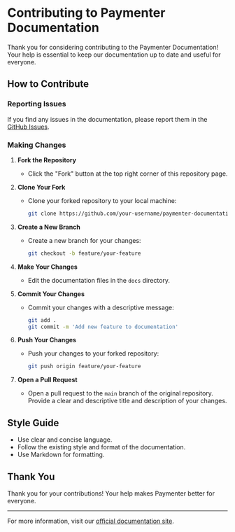 # Contributing to Paymenter Documentation

Thank you for considering contributing to the Paymenter Documentation! Your help is essential to keep our documentation up to date and useful for everyone.

## How to Contribute

### Reporting Issues

If you find any issues in the documentation, please report them in the [GitHub Issues](https://github.com/Paymenter/docs/issues).

### Making Changes

1. **Fork the Repository**
   - Click the "Fork" button at the top right corner of this repository page.

2. **Clone Your Fork**
   - Clone your forked repository to your local machine:

     ```bash
     git clone https://github.com/your-username/paymenter-documentation.git
     ```

3. **Create a New Branch**
   - Create a new branch for your changes:

     ```bash
     git checkout -b feature/your-feature
     ```

4. **Make Your Changes**
   - Edit the documentation files in the `docs` directory.

5. **Commit Your Changes**
   - Commit your changes with a descriptive message:

     ```bash
     git add .
     git commit -m 'Add new feature to documentation'
     ```

6. **Push Your Changes**
   - Push your changes to your forked repository:

     ```bash
     git push origin feature/your-feature
     ```

7. **Open a Pull Request**
   - Open a pull request to the `main` branch of the original repository. Provide a clear and descriptive title and description of your changes.

## Style Guide

- Use clear and concise language.
- Follow the existing style and format of the documentation.
- Use Markdown for formatting.

## Thank You

Thank you for your contributions! Your help makes Paymenter better for everyone.

---

For more information, visit our [official documentation site](https://paymenter.org).

